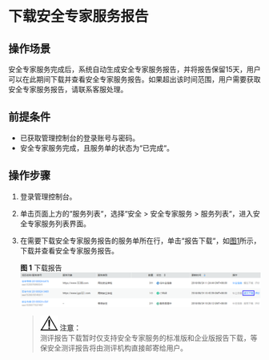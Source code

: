 # 下载安全专家服务报告<a name="ses_01_0002"></a>

## 操作场景<a name="section36667401202429"></a>

安全专家服务完成后，系统自动生成安全专家服务报告，并将报告保留15天，用户可以在此期间下载并查看安全专家服务报告。如果超出该时间范围，用户需要获取安全专家服务报告，请联系客服处理。

## 前提条件<a name="section64695583202444"></a>

-   已获取管理控制台的登录账号与密码。
-   安全专家服务完成，且服务单的状态为“已完成“。

## 操作步骤<a name="section2756238314925"></a>

1.  登录管理控制台。
2.  单击页面上方的“服务列表“，选择“安全  \>  安全专家服务  \>  服务列表“，进入安全专家服务列表界面。
3.  在需要下载安全专家服务报告的服务单所在行，单击“报告下载“，如[图1](#fig20623143618112)所示，下载并查看安全专家服务报告。

    **图 1**  下载报告<a name="fig20623143618112"></a>  
    ![](figures/下载报告.png "下载报告")

    >![](public_sys-resources/icon-notice.gif) **注意：**   
    >测评报告下载暂时仅支持安全专家服务的标准版和企业版报告下载，等保安全测评报告将由测评机构直接邮寄给用户。  


